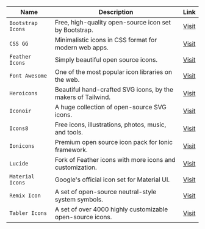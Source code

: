 | **Name**            | **Description**                                           | **Link** |
|---------------------|-----------------------------------------------------------|----------|
| `Bootstrap Icons`   | Free, high-quality open-source icon set by Bootstrap.     | [Visit](https://icons.getbootstrap.com/) |
| `CSS GG`            | Minimalistic icons in CSS format for modern web apps.     | [Visit](https://css.gg/) |
| `Feather Icons`     | Simply beautiful open source icons.                       | [Visit](https://feathericons.com/) |
| `Font Awesome`      | One of the most popular icon libraries on the web.        | [Visit](https://fontawesome.com/) |
| `Heroicons`         | Beautiful hand-crafted SVG icons, by the makers of Tailwind. | [Visit](https://heroicons.com/) |
| `Iconoir`           | A huge collection of open-source SVG icons.               | [Visit](https://iconoir.com/) |
| `Icons8`            | Free icons, illustrations, photos, music, and tools.      | [Visit](https://icons8.com/icons) |
| `Ionicons`          | Premium open source icon pack for Ionic framework.        | [Visit](https://ionic.io/ionicons) |
| `Lucide`            | Fork of Feather icons with more icons and customization.  | [Visit](https://lucide.dev/) |
| `Material Icons`    | Google's official icon set for Material UI.               | [Visit](https://fonts.google.com/icons) |
| `Remix Icon`        | A set of open-source neutral-style system symbols.        | [Visit](https://remixicon.com/) |
| `Tabler Icons`      | A set of over 4000 highly customizable open-source icons. | [Visit](https://tabler.io/icons) |
